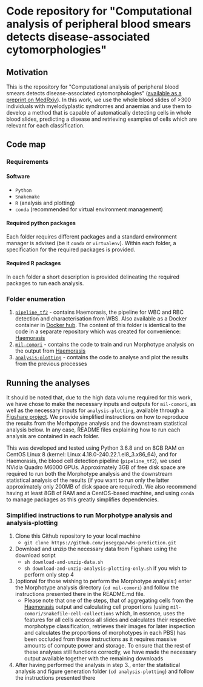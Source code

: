 # Code repository for "Computational analysis of peripheral blood smears detects disease-associated cytomorphologies"

## Motivation

This is the repository for "Computational analysis of peripheral blood smears detects disease-associated cytomorphologies" ([available as a preprint on MedRxiv](https://www.medrxiv.org/content/10.1101/2022.04.19.22273757v1)). In this work, we use the whole blood slides of >300 individuals with myelodyplastic syndromes and anaemias and use them to develop a method that is capable of automatically detecting cells in whole blood slides, predicting a disease and retrieving examples of cells which are relevant for each classification.

## Code map

### Requirements

#### Software

* `Python`
* `Snakemake`
* `R` (analysis and plotting)
* `conda` (recommended for virtual environment management)

#### Required python packages

Each folder requires different packages and a standard environment manager is advised (be it `conda` or `virtualenv`). Within each folder, a specification for the required packages is provided.

#### Required R packages

In each folder a short description is provided delineating the required packages to run each analysis.

### Folder enumeration

1. [`pipeline_tf2`](https://github.com/josegcpa/wbs-prediction/tree/main/pipeline_tf2) - contains Haemorasis, the pipeline for WBC and RBC detection and characterisation from WBS. Also available as a Docker container in [Docker hub](https://hub.docker.com/repository/docker/josegcpa/blood-cell-detection). The content of this folder is identical to the code in a separate repository which was created for convenience: [Haemorasis](https://github.com/josegcpa/haemorasis)
2. [`mil-comori`](https://github.com/josegcpa/wbs-prediction/tree/main/mil-comori) - contains the code to train and run Morphotype analysis on the output from [Haemorasis](https://github.com/josegcpa/haemorasis)
3. [`analysis-plotting`](https://github.com/josegcpa/wbs-prediction/tree/main/analysis-plotting) - contains the code to analyse and plot the results from the previous processes

## Running the analyses 

It should be noted that, due to the high data volume required for this work, we have chose to make the necessary inputs and outputs for `mil-comori`, as well as the necessary inputs for `analysis-plotting`, available through a [Figshare project](https://figshare.com/projects/Computational_analysis_of_peripheral_blood_smears_detects_disease-associated_cytomorphologies/132443). We provide simplified instructions on how to reproduce the results from the Morhpotype analysis and the downstream statistical analysis below. In any case, README files explaining how to run each analysis are contained in each folder.

This was developed and tested using Python 3.6.8 and on 8GB RAM on CentOS Linux 8 (kernel: Linux 4.18.0-240.22.1.el8_3.x86_64), and for Haemorasis, the blood cell detection pipeline (`pipeline_tf2`), we used NVidia Quadro M6000 GPUs. Approximately 3GB of free disk space are required to run both the Morphotype analysis and the downstream statistical analysis of the results (if you want to run only the latter approximately only 200MB of disk space are required). We also recommend having at least 8GB of RAM and a CentOS-based machine, and using `conda` to manage packages as this greatly simplifies dependencies.

### Simplified instructions to run Morphotype analysis and analysis-plotting

1. Clone this Github repository to your local machine 
    * `git clone https://github.com/josegcpa/wbs-prediction.git`
2. Download and unzip the necessary data from Figshare using the download script
    * `sh download-and-unzip-data.sh`
    * `sh download-and-unzip-analysis-plotting-only.sh` if you wish to perform only step 4
3. (optional for those wishing to perform the Morphotype analysis:) enter the Morphotype analysis directory (`cd mil-comori`) and follow the instructions presented there in the README.md file. 
    * Please note that one of the steps, that of aggregating cells from the [Haemorasis](https://github.com/josegcpa/haemorasis) output and calculating cell proportions (using `mil-comori/Snakefile-cell-collections` which, in essence, uses the features for all cells accross all slides and calculates their respective morphotype classification, retrieves their images for later inspection and calculates the proportions of morphotypes in each PBS) has been occluded from these instructions as it requires massive amounts of compute power and storage. To ensure that the rest of these analyses still functions correctly, we have made the necessary output available together with the remaining downloads
4. After having performed the analysis in step 3., enter the statistical analysis and figure generation folder (`cd analysis-plotting`) and follow the instructions presented there
